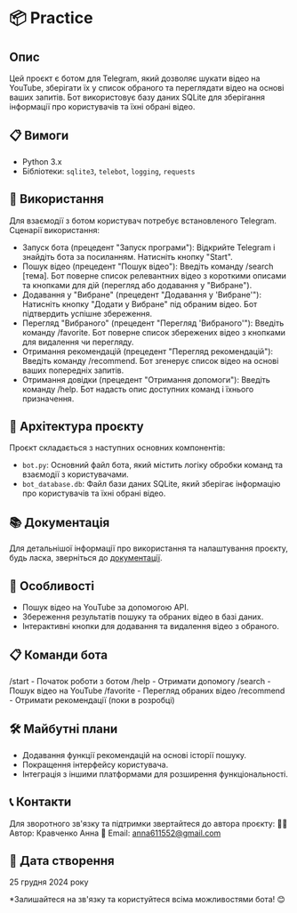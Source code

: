 # 📦 Practice

## Опис
Цей проєкт є ботом для Telegram, який дозволяє шукати відео на YouTube, зберігати їх у список обраного та переглядати відео на основі ваших запитів. Бот використовує базу даних SQLite для зберігання інформації про користувачів та їхні обрані відео.

## 📋 Вимоги
- Python 3.x
- Бібліотеки: `sqlite3`, `telebot`, `logging`, `requests`

## 🚀 Використання
Для взаємодії з ботом користувач потребує встановленого Telegram.
Сценарії використання:
- Запуск бота (прецедент "Запуск програми"): Відкрийте Telegram і знайдіть бота за посиланням. Натисніть кнопку "Start".
- Пошук відео (прецедент "Пошук відео"): Введіть команду /search [тема]. Бот поверне список релевантних відео з короткими описами та кнопками для дій (перегляд або додавання у "Вибране").
- Додавання у "Вибране" (прецедент "Додавання у 'Вибране'"): Натисніть кнопку "Додати у Вибране" під обраним відео. Бот підтвердить успішне збереження.
- Перегляд "Вибраного" (прецедент "Перегляд 'Вибраного'"): Введіть команду /favorite. Бот поверне список збережених відео з кнопками для видалення чи перегляду.
- Отримання рекомендацій (прецедент "Перегляд рекомендацій"): Введіть команду /recommend. Бот згенерує список відео на основі ваших попередніх запитів.
- Отримання довідки (прецедент "Отримання допомоги"): Введіть команду /help. Бот надасть опис доступних команд і їхнього призначення.

## 🧩 Архітектура проєкту
Проєкт складається з наступних основних компонентів:
- `bot.py`: Основний файл бота, який містить логіку обробки команд та взаємодії з користувачами.
- `bot_database.db`: Файл бази даних SQLite, який зберігає інформацію про користувачів та їхні обрані відео.

## 📚 Документація
Для детальнішої інформації про використання та налаштування проєкту, будь ласка, зверніться до [документації](https://raw.githubusercontent.com/Anna28Krav/practice/refs/heads/main/%D0%97%D0%B2%D1%96%D1%82%20%D0%BF%D1%80%D0%B0%D0%BA%D1%82%D0%B8%D0%BA%D0%B0.docx).

## 🌟 Особливості
- Пошук відео на YouTube за допомогою API.
- Збереження результатів пошуку та обраних відео в базі даних.
- Інтерактивні кнопки для додавання та видалення відео з обраного.

## 📋 Команди бота
/start - Початок роботи з ботом
/help - Отримати допомогу
/search - Пошук відео на YouTube
/favorite - Перегляд обраних відео
/recommend - Отримати рекомендації (поки в розробці)

## 🛠️ Майбутні плани
- Додавання функції рекомендацій на основі історії пошуку.
- Покращення інтерфейсу користувача.
- Інтеграція з іншими платформами для розширення функціональності.

## 📞 Контакти
Для зворотного зв'язку та підтримки звертайтеся до автора проєкту:
👨‍💻 Автор: Кравченко Анна
📧 Email: anna611552@gmail.com

## 📅 Дата створення
25 грудня 2024 року

*Залишайтеся на зв'язку та користуйтеся всіма можливостями бота! 😊